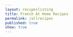 ```yaml
---
layout: recipeslisting
title: French At Home Recipes
permalink: /allrecipes
published: true
show: true
---
```


